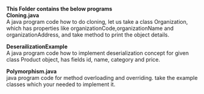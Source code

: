 **This Folder contains the below programs**
<br/>
**Cloning.java** <br>
A java program code how to do cloning, let us take a class Organization, which has properties like organizationCode,organizationName and organizationAddress, and take method to print the object details. <br/>

**DeserailizationExample**<br/>
A java program code how to implement deserialization concept for given class Product object, has fields id, name, category    and price. <br/>

**Polymorphism.java** <br/>
 java program code for method overloading and overriding. take the example classes which your needed to implement it. <br/>
